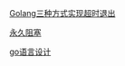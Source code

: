 [Golang三种方式实现超时退出](https://www.cnblogs.com/bigdataZJ/p/golang-timeout.html)

[永久阻塞](https://learnku.com/articles/64799)

[go语言设计](https://qiankunli.github.io/2021/10/27/go_philosophy.html)

